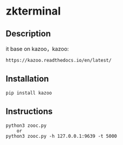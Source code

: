 # zkterminal

## Description
 it base on kazoo，kazoo:

    https://kazoo.readthedocs.io/en/latest/


## Installation
 
    pip install kazoo

## Instructions
    python3 zooc.py
        or
    python3 zooc.py -h 127.0.0.1:9639 -t 5000





